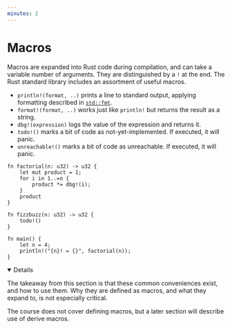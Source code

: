 ```yaml
---
minutes: 2
---
```


# Macros

Macros are expanded into Rust code during compilation, and can take a variable
number of arguments. They are distinguished by a `!` at the end. The Rust
standard library includes an assortment of useful macros.

- `println!(format, ..)` prints a line to standard output, applying formatting
  described in [`std::fmt`](https://doc.rust-lang.org/std/fmt/index.html).
- `format!(format, ..)` works just like `println!` but returns the result as a
  string.
- `dbg!(expression)` logs the value of the expression and returns it.
- `todo!()` marks a bit of code as not-yet-implemented. If executed, it will
  panic.
- `unreachable!()` marks a bit of code as unreachable. If executed, it will
  panic.

```rust,editable
fn factorial(n: u32) -> u32 {
    let mut product = 1;
    for i in 1..=n {
        product *= dbg!(i);
    }
    product
}

fn fizzbuzz(n: u32) -> u32 {
    todo!()
}

fn main() {
    let n = 4;
    println!("{n}! = {}", factorial(n));
}
```

<details open="true">

The takeaway from this section is that these common conveniences exist, and how
to use them. Why they are defined as macros, and what they expand to, is not
especially critical.

The course does not cover defining macros, but a later section will describe use
of derive macros.

</details>
